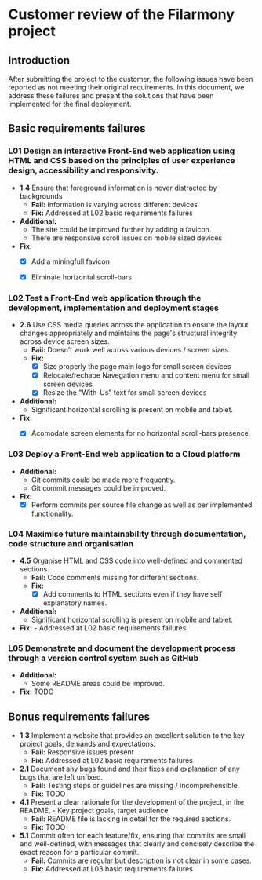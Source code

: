 # Customer review of the Filarmony project
## Introduction
After submitting the project to the customer, the following issues have been reported as not meeting their original requirements.
In this document, we address these failures and present the solutions that have been implemented for the final deployment.

## __Basic requirements failures__
### __L01__ Design an interactive Front-End web application using HTML and CSS based on the principles of user experience design, accessibility and responsivity.
- __1.4__ Ensure that foreground information is never distracted by backgrounds
    * __Fail:__ Information is varying across different devices
    * __Fix:__ Addressed at L02 basic requirements failures
- __Additional:__
    * The site could be improved further by adding a favicon.
    * There are responsive scroll issues on mobile sized devices
- __Fix:__
    - [x] Add a miningfull favicon
    - [x] Eliminate horizontal scroll-bars.


### __L02__ Test a Front-End web application through the development, implementation and deployment stages
- __2.6__ Use CSS media queries across the application to ensure the layout changes appropriately and maintains the page's structural integrity across device screen sizes.
    - __Fail:__ Doesn’t work well across various devices / screen sizes.
    - __Fix:__ 
        - [x] Size  properly the page main logo for small screen devices
        - [x] Relocate/rechape Navegation menu and content menu for small screen devices
        - [x] Resize the "With-Us" text for small screen devices
- __Additional:__
    * Significant horizontal scrolling is present on mobile and tablet.
- __Fix:__
    - [x] Acomodate screen elements for no horizontal scroll-bars presence.


### __L03__ Deploy a Front-End web application to a Cloud platform
- __Additional:__
    - Git commits could be made more frequently.
    - Git commit messages could be improved.
- __Fix:__ 
    - [x] Perform commits per source file change as well as per implemented functionality.

### __L04__ Maximise future maintainability through documentation, code structure and organisation
- __4.5__ Organise HTML and CSS code into well-defined and commented sections.
    - __Fail:__  Code comments missing for different sections.
    - __Fix:__ 
        - [x] Add comments to HTML sections even if they have self explanatory names.
- __Additional:__
    - Significant horizontal scrolling is present on mobile and tablet.
- __Fix:__ 
        - Addressed at L02 basic requirements failures


### __L05__ Demonstrate and document the development process through a version control system such as GitHub
- __Additional:__
    - Some README areas could be improved.
- __Fix:__ TODO

## __Bonus requirements failures__
- __1.3__ Implement a website that provides an excellent solution to the key project goals, demands and expectations.
    - __Fail:__ Responsive issues present
    - __Fix:__ Addressed at L02 basic requirements failures
- __2.1__ Document any bugs found and their fixes and explanation of any bugs that are left unfixed.
    - __Fail:__ Testing steps or guidelines are missing / incomprehensible.
    - __Fix:__ TODO
- __4.1__ Present a clear rationale for the development of the project, in the README, - Key project goals, target audience
    - __Fail:__ README file is lacking in detail for the required sections.
    - __Fix:__ TODO
- __5.1__ Commit often for each feature/fix, ensuring that commits are small and well-defined, with messages that clearly and concisely describe the exact reason for a particular commit.
    - __Fail:__ Commits are regular but description is not clear in some cases.
    - __Fix:__  Addressed at L03 basic requirements failures

